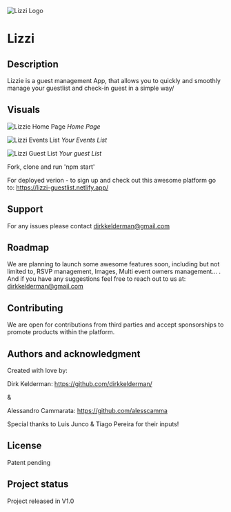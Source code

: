 ![Lizzi Logo](https://i.postimg.cc/JhJDWGMd/lizzilogo-groot-geel.png)

# Lizzi

## Description

Lizzie is a guest management App, that allows you to quickly and smoothly manage your guestlist and check-in guest in a simple way/

## Visuals
![Lizzie Home Page](https://i.postimg.cc/DZLMsdFd/Snip20210313-25.png) 
_*Home Page*_ 

![Lizzi Events List](https://i.postimg.cc/8C8dW8C9/Snip20210313-26.png) 
_*Your Events List*_ 

![Lizzi Guest List](https://i.postimg.cc/T3cmyKZL/Snip20210313-27.png) 
_*Your guest List*_ 


Fork, clone and run 'npm start'

For deployed verion - to sign up and check out this awesome platform go to: https://lizzi-guestlist.netlify.app/

## Support
For any issues please contact dirkkelderman@gmail.com

## Roadmap
We are planning to launch some awesome features soon, including but not limited to, RSVP management, Images,  Multi event owners management... .
 And if you have any suggestions feel free to reach out to us at: dirkkelderman@gmail.com

## Contributing
We are open for contributions from third parties and accept sponsorships to promote products within the platform.   

## Authors and acknowledgment
Created with love by: 

Dirk Kelderman: https://github.com/dirkkelderman/

&

Alessandro Cammarata: https://github.com/alesscamma

Special thanks to Luis Junco & Tiago Pereira for their inputs! 

## License
Patent pending

## Project status
Project released in V1.0 
